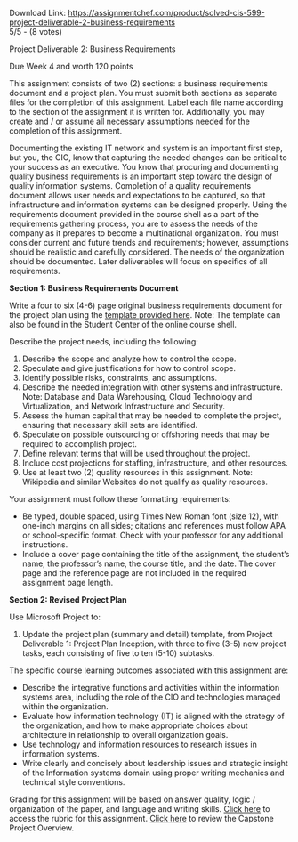 Download Link: https://assignmentchef.com/product/solved-cis-599-project-deliverable-2-business-requirements
<br>
5/5 - (8 votes)

Project Deliverable 2: Business Requirements

Due Week 4 and worth 120 points

This assignment consists of two (2) sections: a business requirements document and a project plan. You must submit both sections as separate files for the completion of this assignment. Label each file name according to the section of the assignment it is written for. Additionally, you may create and / or assume all necessary assumptions needed for the completion of this assignment.

Documenting the existing IT network and system is an important first step, but you, the CIO, know that capturing the needed changes can be critical to your success as an executive. You know that procuring and documenting quality business requirements is an important step toward the design of quality information systems. Completion of a quality requirements document allows user needs and expectations to be captured, so that infrastructure and information systems can be designed properly. Using the requirements document provided in the course shell as a part of the requirements gathering process, you are to assess the needs of the company as it prepares to become a multinational organization. You must consider current and future trends and requirements; however, assumptions should be realistic and carefully considered. The needs of the organization should be documented. Later deliverables will focus on specifics of all requirements.

<strong>Section 1: Business Requirements Document</strong>

Write a four to six (4-6) page original business requirements document for the project plan using the <a href="https://blackboard.strayer.edu/bbcswebdav/institution/CIS/599/1132/Business_Requirement_Document_Template.doc" rel="nofollow">template provided here</a>. Note: The template can also be found in the Student Center of the online course shell.

Describe the project needs, including the following:

<ol>

 <li>Describe the scope and analyze how to control the scope.</li>

 <li>Speculate and give justifications for how to control scope.</li>

 <li>Identify possible risks, constraints, and assumptions.</li>

 <li>Describe the needed integration with other systems and infrastructure. Note: Database and Data Warehousing, Cloud Technology and Virtualization, and Network Infrastructure and Security.</li>

 <li>Assess the human capital that may be needed to complete the project, ensuring that necessary skill sets are identified.</li>

 <li>Speculate on possible outsourcing or offshoring needs that may be required to accomplish project.</li>

 <li>Define relevant terms that will be used throughout the project.</li>

 <li>Include cost projections for staffing, infrastructure, and other resources.</li>

 <li>Use at least two (2) quality resources in this assignment. Note: Wikipedia and similar Websites do not qualify as quality resources.</li>

</ol>

Your assignment must follow these formatting requirements:

<ul>

 <li>Be typed, double spaced, using Times New Roman font (size 12), with one-inch margins on all sides; citations and references must follow APA or school-specific format. Check with your professor for any additional instructions.</li>

 <li>Include a cover page containing the title of the assignment, the student’s name, the professor’s name, the course title, and the date. The cover page and the reference page are not included in the required assignment page length.</li>

</ul>

<strong>Section 2: Revised Project Plan</strong>

Use Microsoft Project to:

<ol>

 <li>Update the project plan (summary and detail) template, from Project Deliverable 1: Project Plan Inception, with three to five (3-5) new project tasks, each consisting of five to ten (5-10) subtasks.</li>

</ol>

The specific course learning outcomes associated with this assignment are:

<ul>

 <li>Describe the integrative functions and activities within the information systems area, including the role of the CIO and technologies managed within the organization.</li>

 <li>Evaluate how information technology (IT) is aligned with the strategy of the organization, and how to make appropriate choices about architecture in relationship to overall organization goals.</li>

 <li>Use technology and information resources to research issues in information systems.</li>

 <li>Write clearly and concisely about leadership issues and strategic insight of the Information systems domain using proper writing mechanics and technical style conventions.</li>

</ul>

Grading for this assignment will be based on answer quality, logic / organization of the paper, and language and writing skills. <a href="https://blackboard.strayer.edu/bbcswebdav/institution/CIS/599/1132/Week4-1132/Project%20Deliverable%202%20Rubric.html" rel="nofollow">Click here</a> to access the rubric for this assignment. <a href="https://blackboard.strayer.edu/bbcswebdav/institution/CIS/599/1132/Capstone%20Project%20Overview.docx" rel="nofollow">Click here</a> to review the Capstone Project Overview.
